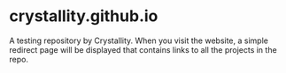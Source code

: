 # crystallity.github.io
A testing repository by Crystallity. When you visit the website, a simple redirect page will be displayed that contains links to all the projects in the repo.
